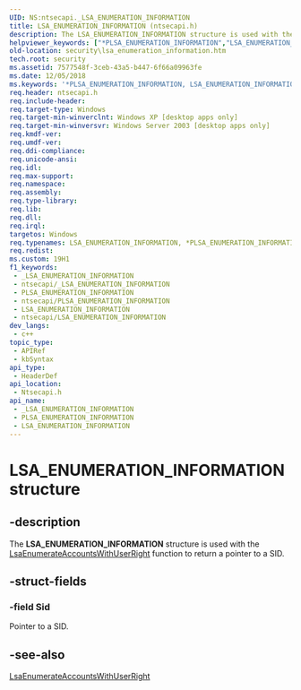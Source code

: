 ```yaml
---
UID: NS:ntsecapi._LSA_ENUMERATION_INFORMATION
title: LSA_ENUMERATION_INFORMATION (ntsecapi.h)
description: The LSA_ENUMERATION_INFORMATION structure is used with the LsaEnumerateAccountsWithUserRight function to return a pointer to a SID.
helpviewer_keywords: ["*PLSA_ENUMERATION_INFORMATION","LSA_ENUMERATION_INFORMATION","LSA_ENUMERATION_INFORMATION structure [Security]","PLSA_ENUMERATION_INFORMATION","PLSA_ENUMERATION_INFORMATION structure pointer [Security]","_LSA_ENUMERATION_INFORMATION","_lsa_lsa_enumeration_information","ntsecapi/LSA_ENUMERATION_INFORMATION","ntsecapi/PLSA_ENUMERATION_INFORMATION","security.lsa_enumeration_information"]
old-location: security\lsa_enumeration_information.htm
tech.root: security
ms.assetid: 7577548f-3ceb-43a5-b447-6f66a09963fe
ms.date: 12/05/2018
ms.keywords: '*PLSA_ENUMERATION_INFORMATION, LSA_ENUMERATION_INFORMATION, LSA_ENUMERATION_INFORMATION structure [Security], PLSA_ENUMERATION_INFORMATION, PLSA_ENUMERATION_INFORMATION structure pointer [Security], _LSA_ENUMERATION_INFORMATION, _lsa_lsa_enumeration_information, ntsecapi/LSA_ENUMERATION_INFORMATION, ntsecapi/PLSA_ENUMERATION_INFORMATION, security.lsa_enumeration_information'
req.header: ntsecapi.h
req.include-header: 
req.target-type: Windows
req.target-min-winverclnt: Windows XP [desktop apps only]
req.target-min-winversvr: Windows Server 2003 [desktop apps only]
req.kmdf-ver: 
req.umdf-ver: 
req.ddi-compliance: 
req.unicode-ansi: 
req.idl: 
req.max-support: 
req.namespace: 
req.assembly: 
req.type-library: 
req.lib: 
req.dll: 
req.irql: 
targetos: Windows
req.typenames: LSA_ENUMERATION_INFORMATION, *PLSA_ENUMERATION_INFORMATION
req.redist: 
ms.custom: 19H1
f1_keywords:
 - _LSA_ENUMERATION_INFORMATION
 - ntsecapi/_LSA_ENUMERATION_INFORMATION
 - PLSA_ENUMERATION_INFORMATION
 - ntsecapi/PLSA_ENUMERATION_INFORMATION
 - LSA_ENUMERATION_INFORMATION
 - ntsecapi/LSA_ENUMERATION_INFORMATION
dev_langs:
 - c++
topic_type:
 - APIRef
 - kbSyntax
api_type:
 - HeaderDef
api_location:
 - Ntsecapi.h
api_name:
 - _LSA_ENUMERATION_INFORMATION
 - PLSA_ENUMERATION_INFORMATION
 - LSA_ENUMERATION_INFORMATION
---
```


# LSA_ENUMERATION_INFORMATION structure


## -description

The <b>LSA_ENUMERATION_INFORMATION</b> structure is used with the 
<a href="/windows/desktop/api/ntsecapi/nf-ntsecapi-lsaenumerateaccountswithuserright">LsaEnumerateAccountsWithUserRight</a> function to return a pointer to a SID.

## -struct-fields

### -field Sid

Pointer to a SID.

## -see-also

<a href="/windows/desktop/api/ntsecapi/nf-ntsecapi-lsaenumerateaccountswithuserright">LsaEnumerateAccountsWithUserRight</a>

